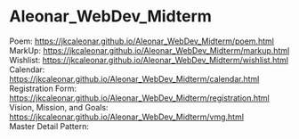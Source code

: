 # Aleonar_WebDev_Midterm
Poem: https://jkcaleonar.github.io/Aleonar_WebDev_Midterm/poem.html <br>
MarkUp: https://jkcaleonar.github.io/Aleonar_WebDev_Midterm/markup.html <br>
Wishlist: https://jkcaleonar.github.io/Aleonar_WebDev_Midterm/wishlist.html <br>
Calendar: https://jkcaleonar.github.io/Aleonar_WebDev_Midterm/calendar.html <br>
Registration Form: https://jkcaleonar.github.io/Aleonar_WebDev_Midterm/registration.html <br>
Vision, Mission, and Goals: https://jkcaleonar.github.io/Aleonar_WebDev_Midterm/vmg.html <br>
Master Detail Pattern:
